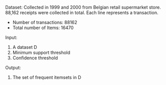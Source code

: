 Dataset: 
Collected in 1999 and 2000 from Belgian retail supermarket store. 88,162 
receipts were collected in total. Each line represents a transaction. 
- Number of transactions: 88162
- Total number of Items: 16470

Input: 
1. A dataset D
2. Minimum support threshold
3. Confidence threshold

Output:
1. The set of frequent itemsets in D
